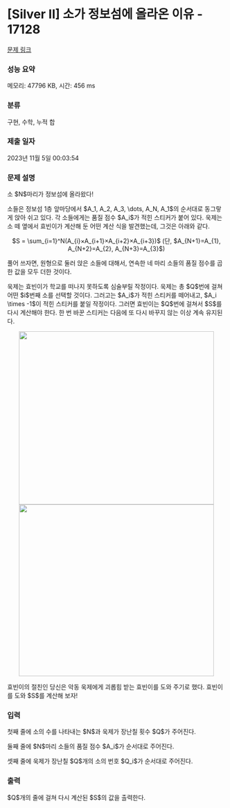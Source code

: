 # [Silver II] 소가 정보섬에 올라온 이유 - 17128 

[문제 링크](https://www.acmicpc.net/problem/17128) 

### 성능 요약

메모리: 47796 KB, 시간: 456 ms

### 분류

구현, 수학, 누적 합

### 제출 일자

2023년 11월 5일 00:03:54

### 문제 설명

<p>소 $N$마리가 정보섬에 올라왔다!</p>

<p>소들은 정보섬 1층 앞마당에서 $A_1, A_2, A_3, \dots, A_N, A_1$의 순서대로 동그랗게 앉아 쉬고 있다. 각 소들에게는 품질 점수 $A_i$가 적힌 스티커가 붙어 있다. 욱제는 소 떼 옆에서 효빈이가 계산해 둔 어떤 계산 식을 발견했는데, 그것은 아래와 같다.</p>

<p style="text-align: center;">$S = \sum_{i=1}^N(A_{i}×A_{i+1}×A_{i+2}×A_{i+3})$ (단, $A_{N+1}=A_{1}, A_{N+2}=A_{2}, A_{N+3}=A_{3}$)</p>

<p>풀어 쓰자면, 원형으로 둘러 앉은 소들에 대해서, 연속한 네 마리 소들의 품질 점수를 곱한 값을 모두 더한 것이다.</p>

<p>욱제는 효빈이가 학교를 떠나지 못하도록 심술부릴 작정이다. 욱제는 총 $Q$번에 걸쳐 어떤 $i$번째 소를 선택할 것이다. 그러고는 $A_i$가 적힌 스티커를 떼어내고, $A_i \times -1$이 적힌 스티커를 붙일 작정이다. 그러면 효빈이는 $Q$번에 걸쳐서 $S$를 다시 계산해야 한다. 한 번 바꾼 스티커는 다음에 또 다시 바꾸지 않는 이상 계속 유지된다.</p>

<p style="text-align: center;"><img alt="" src="" style="height: 399px; width: 450px;"> <img alt="" src="" style="height: 396px; width: 450px;"></p>

<p>효빈이의 절친인 당신은 악동 욱제에게 괴롭힘 받는 효빈이를 도와 주기로 했다. 효빈이를 도와 $S$를 계산해 보자!</p>

### 입력 

 <p>첫째 줄에 소의 수를 나타내는 $N$과 욱제가 장난칠 횟수 $Q$가 주어진다.</p>

<p>둘째 줄에 $N$마리 소들의 품질 점수 $A_i$가 순서대로 주어진다.</p>

<p>셋째 줄에 욱제가 장난칠 $Q$개의 소의 번호 $Q_i$가 순서대로 주어진다.</p>

### 출력 

 <p>$Q$개의 줄에 걸쳐 다시 계산된 $S$의 값을 출력한다.</p>

